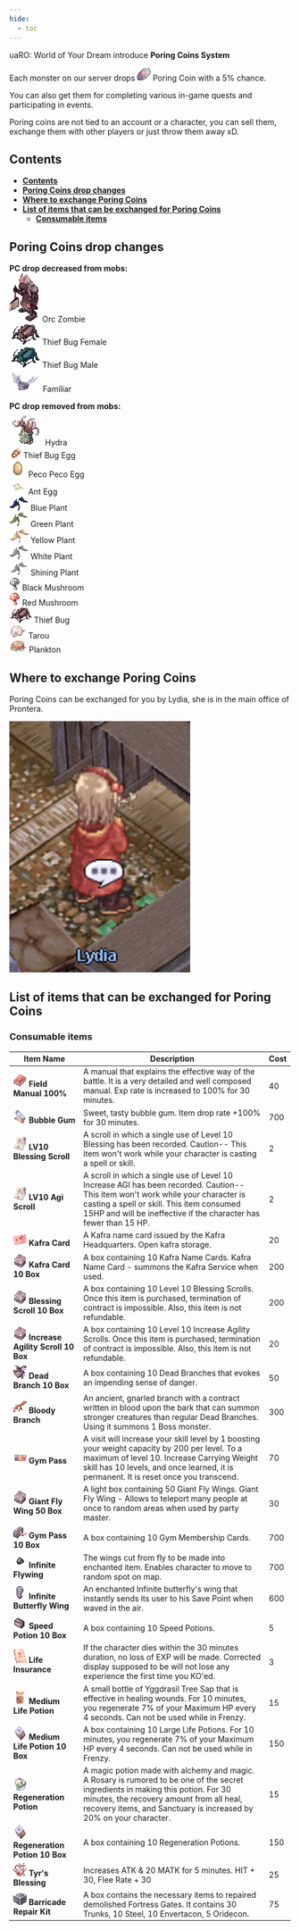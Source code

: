 ```yaml
---
hide:
  - toc
---
```


uaRO: World of Your Dream introduce **Poring Coins System**

Each monster on our server drops ![Poring Coin](img/7539.gif) Poring Coin with a 5% chance.

You can also get them for completing various in-game quests and participating in events.

Poring coins are not tied to an account or a character, you can sell them, exchange them with other players or just throw them away xD.

## **Contents**

- [**Contents**](#contents)
- [**Poring Coins drop changes**](#poring-coins-drop-changes)
- [**Where to exchange Poring Coins**](#where-to-exchange-poring-coins)
- [**List of items that can be exchanged for Poring Coins**](#list-of-items-that-can-be-exchanged-for-poring-coins)
  - [**Consumable items**](#consumable-items)

## **Poring Coins drop changes**

**PC drop decreased from mobs:**  
![Orc Zombie](img/1463.gif) Orc Zombie  
![Thief Bug Female](img/1053.gif) Thief Bug Female  
![Thief Bug Male](img/1054.gif) Thief Bug Male  
![Familiar](img/1005.gif) Familiar  


**PC drop removed from mobs:**  
![Hydra](img/1068.gif) Hydra  
![Thief Bug Egg](img/1048.gif) Thief Bug Egg  
![Peco Peco Egg](img/Screenshot_2.png) Peco Peco Egg  
![Ant Egg](img/Screenshot_3.png) Ant Egg  
![Blue Plant](img/1079.gif) Blue Plant  
![Green Plant](img/1080.gif) Green Plant  
![Yellow Plant](img/1081.gif) Yellow Plant  
![White Plant](img/1082.gif) White Plant  
![Shining Plant](img/1083.gif) Shining Plant  
![Black Mushroom](img/1084.gif) Black Mushroom  
![Red Mushroom](img/1085.gif) Red Mushroom  
![Thief Bug](img/1051.gif) Thief Bug  
![Tarou](img/1175.gif) Tarou  
![Plankton](img/1161.gif) Plankton  

## **Where to exchange Poring Coins**

Poring Coins can be exchanged for you by Lydia, she is in the main office of Prontera.

![Lydia](img/Screenshot_2023-01-02_at_08.52.06.png)

## **List of items that can be exchanged for Poring Coins**

### **Consumable items**

| Item Name                                | Description                                                                                                                                                                                                                                          | Cost |
|------------------------------------------|------------------------------------------------------------------------------------------------------------------------------------------------------------------------------------------------------------------------------------------------------|------|
| ![Field Manual 100%](img/12263_1.png) **Field Manual 100%**      | A manual that explains the effective way of the battle. It is a very detailed and well composed manual. Exp rate is increased to 100% for 30 minutes.                                       | 40   |
| ![Bubble Gum](img/12210-1.gif)  **Bubble Gum**             | Sweet, tasty bubble gum. Item drop rate +100% for 30 minutes.                                                                                                                             | 700  |
| ![LV10 Blessing Scroll](img/12215.gif) **LV10 Blessing Scroll**      | A scroll in which a single use of Level 10 Blessing has been recorded. Caution-- This item won't work while your character is casting a spell or skill.                                    | 2    |
| ![LV10 Agi Scroll](img/12215.gif) **LV10 Agi Scroll**           | A scroll in which a single use of Level 10 Increase AGI has been recorded. Caution-- This item won't work while your character is casting a spell or skill. This item consumed 15HP and will be ineffective if the character has fewer than 15 HP. | 2    |
| ![Kafra Card](img/12211.gif) **Kafra Card**                | A Kafra name card issued by the Kafra Headquarters. Open kafra storage.                                                                                                                     | 20   |
| ![Kafra Card 10 Box](img/13610.gif) **Kafra Card 10 Box**         | A box containing 10 Kafra Name Cards. Kafra Name Card - summons the Kafra Service when used.                                                                                                 | 200  |
| ![Blessing Scroll 10 Box](img/13610.gif)  **Blessing Scroll 10 Box**   | A box containing 10 Level 10 Blessing Scrolls. Once this item is purchased, termination of contract is impossible. Also, this item is not refundable.                                      | 200  |
| ![Increase Agility Scroll 10 Box](img/13610.gif) **Increase Agility Scroll 10 Box** | A box containing 10 Level 10 Increase Agility Scrolls. Once this item is purchased, termination of contract is impossible. Also, this item is not refundable.                            | 20   |
| ![Dead Branch 10 Box](img/14233_1.png) **Dead Branch 10 Box**      | A box containing 10 Dead Branches that evokes an impending sense of danger.                                                                                                                | 50   |
| ![Bloody Branch](img/12103_1.png) **Bloody Branch**           | An ancient, gnarled branch with a contract written in blood upon the bark that can summon stronger creatures than regular Dead Branches. Using it summons 1 Boss monster.               | 300  |
| ![Gym Pass](img/7776.png) **Gym Pass**                   | A visit will increase your skill level by 1 boosting your weight capacity by 200 per level. To a maximum of level 10. Increase Carrying Weight skill has 10 levels, and once learned, it is permanent. It is reset once you transcend.           | 70   |
| ![Giant Fly Wing 50 Box](img/13610.gif) **Giant Fly Wing 50 Box**     | A light box containing 50 Giant Fly Wings. Giant Fly Wing - Allows to teleport many people at once to random areas when used by party master.                                              | 30   |
| ![Gym Pass 10 Box](img/13710.png)  **Gym Pass 10 Box**          | A box containing 10 Gym Membership Cards.                                                                                                                                                    | 700  |
| ![Infinite Flywing](img/12887.gif)  **Infinite Flywing**         | The wings cut from fly to be made into enchanted item. Enables character to move to random spot on map.                                                                                      | 700  |
| ![602](img/602.gif) **Infinite Butterfly Wing** | An enchanted Infinite butterfly's wing that instantly sends its user to his Save Point when waved in the air. | 600 | 
| ![Speed Potion 10 Box](img/13995_1.png)  **Speed Potion 10 Box**    | A box containing 10 Speed Potions.                                                                                                                                                           | 5    |
| ![Life Insurance](img/12209_1.png) **Life Insurance**          | If the character dies within the 30 minutes duration, no loss of EXP will be made. Corrected display supposed to be will not lose any experience the first time you KO'ed.                 | 3    |
| ![Medium Life Potion](img/12459_1.png)  **Medium Life Potion**     | A small bottle of Yggdrasil Tree Sap that is effective in healing wounds. For 10 minutes, you regenerate 7% of your Maximum HP every 4 seconds. Can not be used while in Frenzy.            | 15   |
| ![Medium Life Potion 10 Box](img/13714_1-1.png) **Medium Life Potion 10 Box**| A box containing 10 Large Life Potions. For 10 minutes, you regenerate 7% of your Maximum HP every 4 seconds. Can not be used while in Frenzy.                                           | 150  |
| ![Regeneration Potion](img/12461_1.png) **Regeneration Potion**      | A magic potion made with alchemy and magic. A Rosary is rumored to be one of the secret ingredients in making this potion. For 30 minutes, the recovery amount from all heal, recovery items, and Sanctuary is increased by 20% on your character. | 15   |
| ![Regeneration Potion 10 Box](img/13714_1-1.png) **Regeneration Potion 10 Box**| A box containing 10 Regeneration Potions.                                                                                                                                                      | 150  |
| ![Tyr's Blessing](img/14601.gif)  **Tyr's Blessing**            | Increases ATK & 20 MATK for 5 minutes. HIT + 30, Flee Rate + 30                                                                                                                               | 25   |
| ![14287](img/14287.gif) **Barricade Repair Kit** | A box contains the necessary items to repaired demolished Fortress Gates. It contains 30 Trunks, 10 Steel, 10 Envertacon, 5 Oridecon. | 75 |
